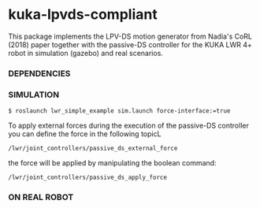 # kuka-lpvds-compliant
This package implements the LPV-DS motion generator from Nadia's CoRL (2018) paper together with the passive-DS controller for the KUKA LWR 4+ robot in simulation (gazebo) and real scenarios. 

### DEPENDENCIES


### SIMULATION

```
$ roslaunch lwr_simple_example sim.launch force-interface:=true
```
To apply external forces during the execution of the passive-DS controller you can define the force in the following topicL
```
/lwr/joint_controllers/passive_ds_external_force
```
the force will be applied by manipulating the boolean command:
```
/lwr/joint_controllers/passive_ds_apply_force
```

### ON REAL ROBOT
